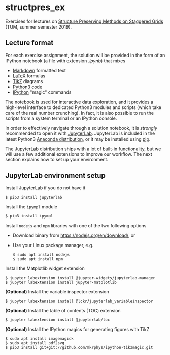 # structpres_ex
Exercises for lectures on [Structure Preserving Methods on Staggered Grids](http://www-m16.ma.tum.de/Allgemeines/StructPresStag19) (TUM, summer semester 2019).


## Lecture format

For each exercise assignment, the solution will be provided in the form of an IPython notebook (a file with extension *.ipynb*) that mixes

- [Markdown](https://www.markdownguide.org/getting-started) formatted text
- [LaTeX](https://www.latex-project.org/) formulas
- [TikZ](https://github.com/pgf-tikz/pgf) diagrams
- [Python3](https://www.python.org/about/) code
- [IPython](https://ipython.org/) "magic" commands

The notebook is used for interactive data exploration, and it provides a high-level interface to dedicated Python3 modules and scripts (which take care of the real number crunching). In fact, it is also possible to run the scripts from a system terminal or an IPython console.

In order to effectively navigate through a solution notebook, it is *strongly* recommended to open it with [JupyterLab](https://jupyterlab.readthedocs.io/en/stable/user/interface.html). JupyterLab is included in the latest Python3 [Anaconda distribution](https://www.anaconda.com/distribution/), or it may be installed using [pip](https://pip.pypa.io/en/stable/).

The JupyterLab distribution ships with a lot of built-in functionality, but we will use a few additional extensions to improve our workflow. The next section explains how to set up your environment.


## JupyterLab environment setup

Install JupyterLab if you do not have it

    $ pip3 install jupyterlab

Install the `ipympl` module

    $ pip3 install ipympl

Install `nodejs` and `npm` libraries with one of the two following options

- Download binary from https://nodejs.org/en/download/, or
- Use your Linux package manager, e.g.
     
      $ sudo apt install nodejs
      $ sudo apt install npm

Install the Matplotlib widget extension

    $ jupyter labextension install @jupyter-widgets/jupyterlab-manager
    $ jupyter labextension install jupyter-matplotlib

**(Optional)** Install the variable inspector extension

    $ jupyter labextension install @lckr/jupyterlab_variableinspector

**(Optional)** Install the table of contents (TOC) extension

    $ jupyter labextension install @jupyterlab/toc

**(Optional)** Install the IPython magics for generating figures with TikZ

    $ sudo apt install imagemagick
    $ sudo apt install pdf2svg
    $ pip3 install git+git://github.com/mkrphys/ipython-tikzmagic.git
